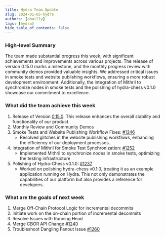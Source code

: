 ```yaml
---
title: Hydra Team Update
slug: 2024-01-05-hydra
authors: [abailly]
tags: [hydra]
hide_table_of_contents: false
---
```


### High-level Summary

The team made substantial progress this week, with significant
achievements and improvements across various projects. The release of
version 0.15.0 marks a milestone, and the monthly progress review with
community demos provided valuable insights. We addressed critical
issues in smoke tests and website publishing workflows, ensuring a
more robust development environment. Additionally, the integration of
Mithril to synchronize nodes in smoke tests and the polishing of
hydra-chess v0.1.0 showcase our commitment to excellence.

### What did the team achieve this week

1. Release of Version
   [0.15.0](https://github.com/input-output-hk/hydra/releases/tag/0.15.0). This
   release enhances the overall stability and functionality of our
   product.
2. Monthly Review and Community Demos
3. Smoke Tests and Website Publishing Workflow Fixes: [#1246](https://github.com/input-output-hk/hydra/pull/1246)
   - Resolved glitches in the website publishing workflows, enhancing
     the efficiency of our deployment processes.
4. Integration of Mithril for Smoke Test Synchronization:  [#1252](https://github.com/input-output-hk/hydra/pull/1252)
   - Implemented Mithril to synchronize nodes in smoke tests,
     optimizing the testing infrastructure
5. Polishing of Hydra-Chess v0.1.0: [#1237](https://github.com/input-output-hk/hydra/issues/1237)
   - Worked on polishing hydra-chess v0.1.0, treating it as an example
     application running on Hydra. This not only demonstrates the
     capabilities of our platform but also provides a reference for
     developers.

### What are the goals of next week

1. Merge Off-Chain Protocol Logic for incremental decommits
2. Initiate work on the on-chain portion of incremental decommits
3. Resolve Issues with Running Head
4. Merge CBOR API Change [#1240](https://github.com/input-output-hk/hydra/pull/1240)
5. Troubleshoot Dangling Fanout Issue [#1260](https://github.com/input-output-hk/hydra/issues/1260)
